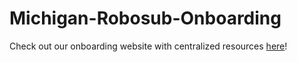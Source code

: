 # Michigan-Robosub-Onboarding
Check out our onboarding website with centralized resources [here](https://www.notion.so/Michigan-RoboSub-Onboarding-3e12ff2268834e8d8941aa3da2c22fc6)!
